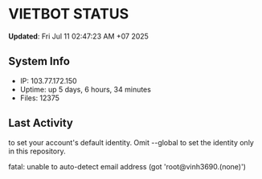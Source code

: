 # VIETBOT STATUS
**Updated**: Fri Jul 11 02:47:23 AM +07 2025

## System Info
- IP: 103.77.172.150
- Uptime: up 5 days, 6 hours, 34 minutes
- Files: 12375

## Last Activity

to set your account's default identity.
Omit --global to set the identity only in this repository.

fatal: unable to auto-detect email address (got 'root@vinh3690.(none)')
